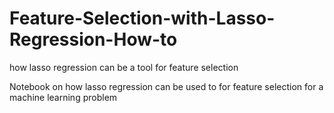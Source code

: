 # Feature-Selection-with-Lasso-Regression-How-to
how lasso regression can be a tool for feature selection

Notebook on how lasso regression can be used to for feature selection for a machine learning problem
